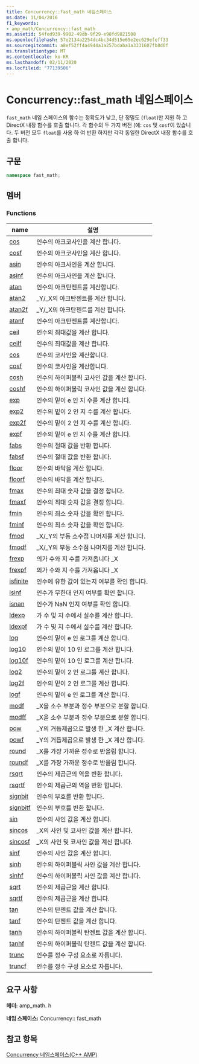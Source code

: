 ```yaml
---
title: Concurrency::fast_math 네임스페이스
ms.date: 11/04/2016
f1_keywords:
- amp_math/Concurrency::fast_math
ms.assetid: 54fed939-9902-49db-9f29-e98fd9821508
ms.openlocfilehash: 57e2134a2254dc4bc34d515e65e2ec629efeff33
ms.sourcegitcommit: a8ef52ff4a4944a1a257bdaba1a3331607fb8d0f
ms.translationtype: MT
ms.contentlocale: ko-KR
ms.lasthandoff: 02/11/2020
ms.locfileid: "77139506"
---
```

# <a name="concurrencyfast_math-namespace"></a>Concurrency::fast_math 네임스페이스

`fast_math` 네임 스페이스의 함수는 정확도가 낮고, 단 정밀도 (`float`)만 지원 하 고 DirectX 내장 함수를 호출 합니다. 각 함수의 두 가지 버전 (예: `cos` 및 `cosf`이 있습니다. 두 버전 모두 `float`를 사용 하 여 반환 하지만 각각 동일한 DirectX 내장 함수를 호출 합니다.

## <a name="syntax"></a>구문

```cpp
namespace fast_math;
```

## <a name="members"></a>멤버

### <a name="functions"></a>Functions

|name|설명|
|----------|-----------------|
|[cos](concurrency-fast-math-namespace-functions.md#cos)|인수의 아크코사인을 계산 합니다.|
|[cosf](concurrency-fast-math-namespace-functions.md#cosf)|인수의 아크코사인을 계산 합니다.|
|[asin](concurrency-fast-math-namespace-functions.md#asin)|인수의 아크사인을 계산 합니다.|
|[asinf](concurrency-fast-math-namespace-functions.md#asinf)|인수의 아크사인을 계산 합니다.|
|[atan](concurrency-fast-math-namespace-functions.md#atan)|인수의 아크탄젠트를 계산합니다.|
|[atan2](concurrency-fast-math-namespace-functions.md#atan2)|_Y/_X의 아크탄젠트를 계산 합니다.|
|[atan2f](concurrency-fast-math-namespace-functions.md#atan2f)|_Y/_X의 아크탄젠트를 계산 합니다.|
|[atanf](concurrency-fast-math-namespace-functions.md#atanf)|인수의 아크탄젠트를 계산합니다.|
|[ceil](concurrency-fast-math-namespace-functions.md#ceil)|인수의 최대값을 계산 합니다.|
|[ceilf](concurrency-fast-math-namespace-functions.md#ceilf)|인수의 최대값을 계산 합니다.|
|[cos](concurrency-fast-math-namespace-functions.md#cos)|인수의 코사인을 계산합니다.|
|[cosf](concurrency-fast-math-namespace-functions.md#cosf)|인수의 코사인을 계산합니다.|
|[cosh](concurrency-fast-math-namespace-functions.md#cosh)|인수의 하이퍼볼릭 코사인 값을 계산 합니다.|
|[coshf](concurrency-fast-math-namespace-functions.md#coshf)|인수의 하이퍼볼릭 코사인 값을 계산 합니다.|
|[exp](concurrency-fast-math-namespace-functions.md#exp)|인수의 밑이 e 인 지 수를 계산 합니다.|
|[exp2](concurrency-fast-math-namespace-functions.md#exp2)|인수의 밑이 2 인 지 수를 계산 합니다.|
|[exp2f](concurrency-fast-math-namespace-functions.md#exp2f)|인수의 밑이 2 인 지 수를 계산 합니다.|
|[expf](concurrency-fast-math-namespace-functions.md#expf)|인수의 밑이 e 인 지 수를 계산 합니다.|
|[fabs](concurrency-fast-math-namespace-functions.md#fabs)|인수의 절대 값을 반환 합니다.|
|[fabsf](concurrency-fast-math-namespace-functions.md#fabsf)|인수의 절대 값을 반환 합니다.|
|[floor](concurrency-fast-math-namespace-functions.md#floor)|인수의 바닥을 계산 합니다.|
|[floorf](concurrency-fast-math-namespace-functions.md#floorf)|인수의 바닥을 계산 합니다.|
|[fmax](concurrency-fast-math-namespace-functions.md#fmax)|인수의 최대 숫자 값을 결정 합니다.|
|[fmaxf](concurrency-fast-math-namespace-functions.md#fmaxf)|인수의 최대 숫자 값을 결정 합니다.|
|[fmin](concurrency-fast-math-namespace-functions.md#fmin)|인수의 최소 숫자 값을 확인 합니다.|
|[fminf](concurrency-fast-math-namespace-functions.md#fminf)|인수의 최소 숫자 값을 확인 합니다.|
|[fmod](concurrency-fast-math-namespace-functions.md#fmod)|_X/_Y의 부동 소수점 나머지를 계산 합니다.|
|[fmodf](concurrency-fast-math-namespace-functions.md#fmodf)|_X/_Y의 부동 소수점 나머지를 계산 합니다.|
|[frexp](concurrency-fast-math-namespace-functions.md#frexp)|의가 수와 지 수를 가져옵니다 _X|
|[frexpf](concurrency-fast-math-namespace-functions.md#frexpf)|의가 수와 지 수를 가져옵니다 _X|
|[isfinite](concurrency-fast-math-namespace-functions.md#isfinite)|인수에 유한 값이 있는지 여부를 확인 합니다.|
|[isinf](concurrency-fast-math-namespace-functions.md#isinf)|인수가 무한대 인지 여부를 확인 합니다.|
|[isnan](concurrency-fast-math-namespace-functions.md#isnan)|인수가 NaN 인지 여부를 확인 합니다.|
|[ldexp](concurrency-fast-math-namespace-functions.md#ldexp)|가 수 및 지 수에서 실수를 계산 합니다.|
|[ldexpf](concurrency-fast-math-namespace-functions.md#ldexpf)|가 수 및 지 수에서 실수를 계산 합니다.|
|[log](concurrency-fast-math-namespace-functions.md#log)|인수의 밑이 e 인 로그를 계산 합니다.|
|[log10](concurrency-fast-math-namespace-functions.md#log10)|인수의 밑이 10 인 로그를 계산 합니다.|
|[log10f](concurrency-fast-math-namespace-functions.md#log10f)|인수의 밑이 10 인 로그를 계산 합니다.|
|[log2](concurrency-fast-math-namespace-functions.md#log2)|인수의 밑이 2 인 로그를 계산 합니다.|
|[log2f](concurrency-fast-math-namespace-functions.md#log2f)|인수의 밑이 2 인 로그를 계산 합니다.|
|[logf](concurrency-fast-math-namespace-functions.md#logf)|인수의 밑이 e 인 로그를 계산 합니다.|
|[modf](concurrency-fast-math-namespace-functions.md#modf)|_X을 소수 부분과 정수 부분으로 분할 합니다.|
|[modff](concurrency-fast-math-namespace-functions.md#modff)|_X을 소수 부분과 정수 부분으로 분할 합니다.|
|[pow](concurrency-fast-math-namespace-functions.md#pow)|_Y의 거듭제곱으로 발생 한 _X 계산 합니다.|
|[powf](concurrency-fast-math-namespace-functions.md#powf)|_Y의 거듭제곱으로 발생 한 _X 계산 합니다.|
|[round](concurrency-fast-math-namespace-functions.md#round)|_X를 가장 가까운 정수로 반올림 합니다.|
|[roundf](concurrency-fast-math-namespace-functions.md#roundf)|_X를 가장 가까운 정수로 반올림 합니다.|
|[rsqrt](concurrency-fast-math-namespace-functions.md#rsqrt)|인수의 제곱근의 역을 반환 합니다.|
|[rsqrtf](concurrency-fast-math-namespace-functions.md#rsqrtf)|인수의 제곱근의 역을 반환 합니다.|
|[signbit](concurrency-fast-math-namespace-functions.md#signbit)|인수의 부호를 반환 합니다.|
|[signbitf](concurrency-fast-math-namespace-functions.md#signbitf)|인수의 부호를 반환 합니다.|
|[sin](concurrency-fast-math-namespace-functions.md#sin)|인수의 사인 값을 계산 합니다.|
|[sincos](concurrency-fast-math-namespace-functions.md#sincos)|_X의 사인 및 코사인 값을 계산 합니다.|
|[sincosf](concurrency-fast-math-namespace-functions.md#sincosf)|_X의 사인 및 코사인 값을 계산 합니다.|
|[sinf](concurrency-fast-math-namespace-functions.md#sinf)|인수의 사인 값을 계산 합니다.|
|[sinh](concurrency-fast-math-namespace-functions.md#sinh)|인수의 하이퍼볼릭 사인 값을 계산 합니다.|
|[sinhf](concurrency-fast-math-namespace-functions.md#sinhf)|인수의 하이퍼볼릭 사인 값을 계산 합니다.|
|[sqrt](concurrency-fast-math-namespace-functions.md#sqrt)|인수의 제곱근을 계산 합니다.|
|[sqrtf](concurrency-fast-math-namespace-functions.md#sqrtf)|인수의 제곱근을 계산 합니다.|
|[tan](concurrency-fast-math-namespace-functions.md#tan)|인수의 탄젠트 값을 계산 합니다.|
|[tanf](concurrency-fast-math-namespace-functions.md#tanf)|인수의 탄젠트 값을 계산 합니다.|
|[tanh](concurrency-fast-math-namespace-functions.md#tanh)|인수의 하이퍼볼릭 탄젠트 값을 계산 합니다.|
|[tanhf](concurrency-fast-math-namespace-functions.md#tanhf)|인수의 하이퍼볼릭 탄젠트 값을 계산 합니다.|
|[trunc](concurrency-fast-math-namespace-functions.md#trunc)|인수를 정수 구성 요소로 자릅니다.|
|[truncf](concurrency-fast-math-namespace-functions.md#truncf)|인수를 정수 구성 요소로 자릅니다.|

## <a name="requirements"></a>요구 사항

**헤더:** amp_math. h

**네임 스페이스:** Concurrency:: fast_math

## <a name="see-also"></a>참고 항목

[Concurrency 네임스페이스(C++ AMP)](concurrency-namespace-cpp-amp.md)
